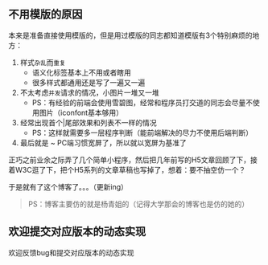 ## 不用模版的原因

本来是准备直接使用模版的，但是用过模版的同志都知道模版有3个特别麻烦的地方：
1. 样式`杂乱`而`重复`
    - 语义化标签基本上不用或者瞎用
    - 很多样式都通用还是写了一遍又一遍
2. 不太考虑`并发`请求的情况，小图片一堆又一堆
    - PS：有经验的前端会使用雪碧图，经常和程序员打交道的同志会尽量不使用图片（iconfont基本够用）
3. 经常出现首个|尾部效果和列表不一样的情况
    - PS：这样就需要多一层程序判断（能前端解决的尽力不使用后端判断）
4. 最后就是 ~ PC端习惯宽屏了，所以就以宽屏为基准了

正巧之前业余之际弄了几个简单小程序，然后把几年前写的H5文章回顾了下，接着W3C逛了下，把个H5系列的文章草稿也写掉了，想着：要不抽空仿一个？

于是就有了这个博客了。。。（更新ing）
> PS：博客主要仿的就是杨青姐的（记得大学那会的博客也是仿的她的）

## 欢迎提交对应版本的动态实现

欢迎反馈bug和提交对应版本的动态实现